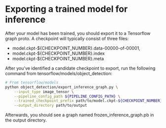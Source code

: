 # Exporting a trained model for inference

After your model has been trained, you should export it to a Tensorflow
graph proto. A checkpoint will typically consist of three files:

* model.ckpt-${CHECKPOINT_NUMBER}.data-00000-of-00001,
* model.ckpt-${CHECKPOINT_NUMBER}.index
* model.ckpt-${CHECKPOINT_NUMBER}.meta

After you've identified a candidate checkpoint to export, run the following
command from tensorflow/models/object_detection:

``` bash
# From tensorflow/models
python object_detection/export_inference_graph.py \
    --input_type image_tensor \
    --pipeline_config_path ${PIPELINE_CONFIG_PATH} \
    --trained_checkpoint_prefix path/to/model.ckpt-${CHECKPOINT_NUMBER} \
    --output_directory path/to/output
```

Afterwards, you should see a graph named frozen_inference_graph.pb in the output directory.
